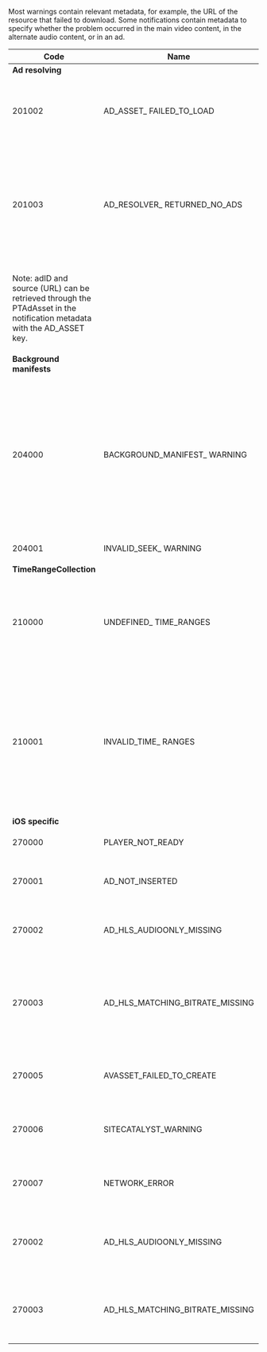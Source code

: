 ---
---

<a id="section_F25366B6703040E3ADA993C113618F01"></a>

Most warnings contain relevant metadata, for example, the URL of the resource that failed to download. Some notifications contain metadata to specify whether the problem occurred in the main video content, in the alternate audio content, or in an ad.

<table frame="all" colsep="1" rowsep="1" id="table_C24772DF203B4DB2ACE6B475698C4C58"> 
 <tgroup cols="5" colsep="1" rowsep="1" class="FormatA"> 
  <colspec colnum="1" colname="1" colwidth="1.00*" /> 
  <colspec colnum="2" colname="2" colwidth="1.94*" /> 
  <colspec colnum="3" colname="3" colwidth="2.25*" /> 
  <colspec colnum="4" colname="4" colwidth="2.72*" /> 
  <colspec colnum="5" colname="5" colwidth="3.45*" /> 
  <thead> 
   <tr rowsep="1"> 
    <th colname="1" class="entry">Code </th> 
    <th colname="2" class="entry">Name </th> 
    <th colname="3" class="entry">InnerNotification </th> 
    <th colname="4" class="entry">Metadata Keys </th> 
    <th colname="5" class="entry">Comments </th> 
   </tr> 
  </thead> 
  <tbody> 
   <tr rowsep="1"> 
    <td namest="1" nameend="5"><b>Ad resolving </b> </td> 
   </tr> 
   <tr rowsep="1"> 
    <td colname="1"><span class="codeph">201002</span> </td> 
    <td colname="2"><span class="codeph">AD_ASSET_ FAILED_TO_LOAD</span> </td> 
    <td colname="3"> <p>None </p> </td> 
    <td colname="4"><span class="codeph">AD_ASSET, INTERNAL_ERROR</span> </td> 
    <td colname="5"> <p>An error has occurred when trying to load an ad creative. </p> </td> 
   </tr> 
   <tr rowsep="1"> 
    <td colname="1"><span class="codeph">201003</span> </td> 
    <td colname="2"><span class="codeph">AD_RESOLVER_ RETURNED_NO_ADS</span> </td> 
    <td colname="3"> <p>None </p> </td> 
    <td colname="4"><span class="codeph">INTERNAL_ERROR, AD_ID,DESCRIPTION</span> </td> 
    <td colname="5"> <p>Ad resolving failed because of an invalid VAST URL or because no ad was returned from the VAST wrapper. </p> </td> 
   </tr> 
   <tr rowsep="1"> 
    <td namest="1" nameend="4"> <p>Note: adID and source (URL) can be retrieved through the PTAdAsset in the notification metadata with the <span class="codeph">AD_ASSET</span> key. </p> </td> 
    <td colname="5"> </td> 
   </tr> 
   <tr rowsep="1"> 
    <td namest="1" nameend="5"><b>Background manifests</b> </td> 
   </tr> 
   <tr rowsep="1"> 
    <td colname="1"><span class="codeph"> 204000 </span> </td> 
    <td colname="2"><span class="codeph">BACKGROUND_MANIFEST_ WARNING</span> </td> 
    <td colname="3"> <p>None </p> </td> 
    <td colname="4"><span class="codeph">BACKGROUND_MANIFEST_ WARNING_ERROR</span> <span class="codeph">BACKGROUND_MANIFEST_ WARNING_NAME</span> <span class="codeph">DESCRIPTION</span> </td> 
    <td colname="5"> <p> Error in background manifest download. Any issue in updating the background manifest is dispatched as a 
      <ph conkeyref="phrases/primetime-sdk-name" /> warning and does not cause the playback to stop. </p> </td> 
   </tr> 
   <tr rowsep="1"> 
    <td colname="1"><span class="codeph"> 204001 </span> </td> 
    <td colname="2"><span class="codeph">INVALID_SEEK_ WARNING</span> </td> 
    <td colname="3"> <p>None </p> </td> 
    <td colname="4"><span class="codeph">DESCRIPTION</span> </td> 
    <td colname="5"> <p> </p> </td> 
   </tr> 
   <tr rowsep="1"> 
    <td namest="1" nameend="5"><b>TimeRangeCollection </b> </td> 
   </tr> 
   <tr rowsep="1"> 
    <td colname="1"><span class="codeph">210000 </span> </td> 
    <td colname="2"><span class="codeph">UNDEFINED_ TIME_RANGES </span> </td> 
    <td colname="3"> <p>None </p> </td> 
    <td colname="4">None </td> 
    <td colname="5"> The ad signaling mode is defined as custom ranges but there are not any ranges defined. </td> 
   </tr> 
   <tr rowsep="1"> 
    <td colname="1"><span class="codeph">210001 </span> </td> 
    <td colname="2"><span class="codeph">INVALID_TIME_ RANGES </span> </td> 
    <td colname="3"> <p>None </p> </td> 
    <td colname="4"><span class="codeph">DESCRIPTION </span> </td> 
    <td colname="5"> <p> One or more time ranges are invalid and will be ignored or modified. </p> <p> DESCRIPTION is a string containing description of the invalid ranges. </p> </td> 
   </tr> 
   <tr rowsep="1"> 
    <td namest="1" nameend="5"><b>iOS specific </b> </td> 
   </tr> 
   <tr rowsep="1"> 
    <td colname="1"><span class="codeph">270000 </span> </td> 
    <td colname="2"><span class="codeph">PLAYER_NOT_READY </span> </td> 
    <td colname="3"> <p>None </p> </td> 
    <td colname="4"><span class="codeph">DESCRIPTION </span> </td> 
    <td colname="5"> </td> 
   </tr> 
   <tr rowsep="1"> 
    <td colname="1"><span class="codeph">270001 </span> </td> 
    <td colname="2"><span class="codeph">AD_NOT_INSERTED </span> </td> 
    <td colname="3"> <p>None </p> </td> 
    <td colname="4"> <p>None </p> </td> 
    <td colname="5"> <p>AD was not inserted on the stream. </p> </td> 
   </tr> 
   <tr rowsep="1"> 
    <td colname="1"><span class="codeph">270002 </span> </td> 
    <td colname="2"><span class="codeph">AD_HLS_AUDIOONLY_MISSING </span> </td> 
    <td colname="3"><span class="codeph">AD_NOT_INSERTED </span> </td> 
    <td colname="4"> <p>None </p> </td> 
    <td colname="5"> <p>Ad does not contain Audio Only Stream </p> </td> 
   </tr> 
   <tr rowsep="1"> 
    <td colname="1"><span class="codeph">270003 </span> </td> 
    <td colname="2"><span class="codeph">AD_HLS_MATCHING_BITRATE_MISSING </span> </td> 
    <td colname="3"><span class="codeph">AD_NOT_INSERTED </span> </td> 
    <td colname="4"> <p>None </p> </td> 
    <td colname="5"> <p>No matching ad stream found for content's current bitrate. </p> <p>&nbsp; </p> </td> 
   </tr> 
   <tr rowsep="1"> 
    <td colname="1"><span class="codeph">270005 </span> </td> 
    <td colname="2"><span class="codeph">AVASSET_FAILED_TO_CREATE </span> </td> 
    <td colname="3"><span class="codeph">PLAYBACK_ERROR </span> </td> 
    <td colname="4"> <p>None </p> </td> 
    <td colname="5"> <p>Error at creating the AVAsset. </p> </td> 
   </tr> 
   <tr rowsep="1"> 
    <td colname="1"><span class="codeph">270006 </span> </td> 
    <td colname="2"><span class="codeph">SITECATALYST_WARNING </span> </td> 
    <td colname="3"> <p>None </p> </td> 
    <td colname="4"><span class="codeph">DESCRIPTION </span> </td> 
    <td colname="5"> <p>Warning: See sitecatalyst warning description. </p> </td> 
   </tr> 
   <tr rowsep="1"> 
    <td colname="1"><span class="codeph">270007 </span> </td> 
    <td colname="2"><span class="codeph">NETWORK_ERROR </span> </td> 
    <td colname="3"> <p>None </p> </td> 
    <td colname="4"><span class="codeph">URL </span> </td> 
    <td colname="5"> <p>Error getting data from the network. </p> </td> 
   </tr> 
   <tr rowsep="1"> 
    <td colname="1"><span class="codeph">270002</span> </td> 
    <td colname="2"><span class="codeph">AD_HLS_AUDIOONLY_MISSING</span> </td> 
    <td colname="3"> <p>None </p> </td> 
    <td colname="4"><span class="codeph">AD_ASSET</span> </td> 
    <td colname="5"> <p>The audio for this ad cannot be heard because it is missing </p> </td> 
   </tr> 
   <tr rowsep="1"> 
    <td colname="1"><span class="codeph">270003</span> </td> 
    <td colname="2"><span class="codeph">AD_HLS_MATCHING_BITRATE_MISSING</span> </td> 
    <td colname="3"> <p>None </p> </td> 
    <td colname="4"><span class="codeph">AD_ASSET</span> </td> 
    <td colname="5"> <p>The matching bitrate is missing. </p> <p>&nbsp; </p>
     <!-- workaround for PDF having too much negative kerning in column 2  --> </td> 
   </tr> 
  </tbody> 
 </tgroup> 
</table>

